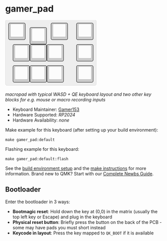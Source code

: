 # gamer_pad

![gamer_pad](keyboard_layout.png)

*macropad with typical WASD + QE keyboard layout and two other key blocks for e.g. mouse or macro recording inputs*

* Keyboard Maintainer: [Gamer153](https://github.com/Gamer153)
* Hardware Supported: *RP2024*
* Hardware Availability: *none*

Make example for this keyboard (after setting up your build environment):

    make gamer_pad:default

Flashing example for this keyboard:

    make gamer_pad:default:flash

See the [build environment setup](https://docs.qmk.fm/#/getting_started_build_tools) and the [make instructions](https://docs.qmk.fm/#/getting_started_make_guide) for more information. Brand new to QMK? Start with our [Complete Newbs Guide](https://docs.qmk.fm/#/newbs).

## Bootloader

Enter the bootloader in 3 ways:

* **Bootmagic reset**: Hold down the key at (0,0) in the matrix (usually the top left key or Escape) and plug in the keyboard
* **Physical reset button**: Briefly press the button on the back of the PCB - some may have pads you must short instead
* **Keycode in layout**: Press the key mapped to `QK_BOOT` if it is available
